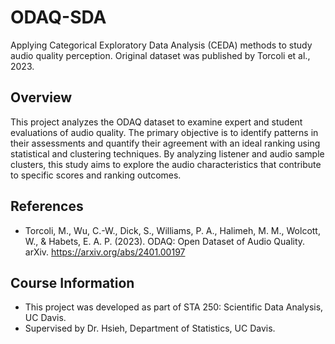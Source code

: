 # ODAQ-SDA
 Applying Categorical Exploratory Data Analysis (CEDA) methods to study audio quality perception. Original dataset was published by Torcoli et al., 2023.

 ## Overview
 This project analyzes the ODAQ dataset to examine expert and student evaluations of audio quality. The primary objective is to identify patterns in their assessments and quantify their agreement with an ideal ranking using statistical and clustering techniques. By analyzing listener and audio sample clusters, this study aims to explore the audio characteristics that contribute to specific scores and ranking outcomes.
 
 ## References
 - Torcoli, M., Wu, C.-W., Dick, S., Williams, P. A., Halimeh, M. M., Wolcott, W., & Habets, E. A. P. (2023). ODAQ: Open Dataset of Audio Quality. arXiv. https://arxiv.org/abs/2401.00197

 ## Course Information
 - This project was developed as part of STA 250: Scientific Data Analysis, UC Davis.
 - Supervised by Dr. Hsieh, Department of Statistics, UC Davis.
